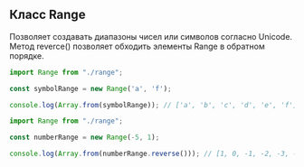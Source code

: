 ## Класс Range

Позволяет создавать диапазоны чисел или символов согласно Unicode. Метод reverce() позволяет обходить элементы Range в обратном порядке.

```js
import Range from "./range";

const symbolRange = new Range('a', 'f');

console.log(Array.from(symbolRange)); // ['a', 'b', 'c', 'd', 'e', 'f']
```

```js
import Range from "./range";

const numberRange = new Range(-5, 1);

console.log(Array.from(numberRange.reverse())); // [1, 0, -1, -2, -3, -4, -5]
```
